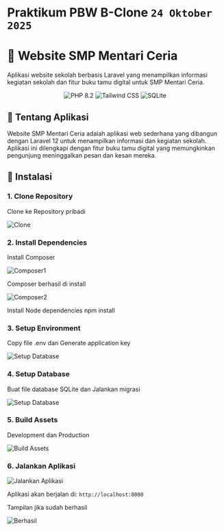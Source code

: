 # Praktikum PBW B-Clone  `24 Oktober 2025`
# 🏫 Website SMP Mentari Ceria

Aplikasi website sekolah berbasis Laravel yang menampilkan informasi kegiatan sekolah dan fitur buku tamu digital untuk SMP Mentari Ceria.

<p align="center">
  <img src="https://img.shields.io/badge/PHP-8.2-777BB4?style=for-the-badge&logo=php&logoColor=white" alt="PHP 8.2">
  <img src="https://img.shields.io/badge/Tailwind_CSS-4.0-38B2AC?style=for-the-badge&logo=tailwind-css&logoColor=white" alt="Tailwind CSS">
  <img src="https://img.shields.io/badge/SQLite-07405E?style=for-the-badge&logo=sqlite&logoColor=white" alt="SQLite">
</p>

## 🎯 Tentang Aplikasi

Website SMP Mentari Ceria adalah aplikasi web sederhana yang dibangun dengan Laravel 12 untuk menampilkan informasi dan kegiatan sekolah. Aplikasi ini dilengkapi dengan fitur buku tamu digital yang memungkinkan pengunjung meninggalkan pesan dan kesan mereka.

## 🚀 Instalasi

### 1. Clone Repository

Clone ke Repository pribadi

![Clone](https://github.com/user-attachments/assets/c17544db-c261-44ad-b6d4-a6495b37dc13)


### 2. Install Dependencies
Install Composer

![Composer1](https://github.com/user-attachments/assets/8f517fbe-d679-4bff-93c2-cb1080e6e2e9)

Composer berhasil di install

![Composer2](https://github.com/user-attachments/assets/414642b4-e681-49c4-918e-24150884a90a)

Install Node dependencies
npm install


### 3. Setup Environment

Copy file .env dan Generate application key

![Setup Database](https://github.com/user-attachments/assets/f2b13529-aad7-4bce-9927-60e1ed5b0f0a)


### 4. Setup Database

Buat file database SQLite dan Jalankan migrasi

![Setup Database](https://github.com/user-attachments/assets/826b7e05-69dd-4321-8edc-8c5d1669f1f8)


### 5. Build Assets

Development dan Production

![Build Assets](https://github.com/user-attachments/assets/dd4e1559-f8bc-414c-bcd8-5c11dd56f2ba)


### 6. Jalankan Aplikasi

![Jalankan Aplikasi](https://github.com/user-attachments/assets/2aa7b0e0-808f-4d99-a152-8b690dad53a4)

Aplikasi akan berjalan di: `http://localhost:8000`

Tampilan jika sudah berhasil

![Berhasil](https://github.com/user-attachments/assets/04ec367b-1f0b-4084-b325-d998be832ace)
